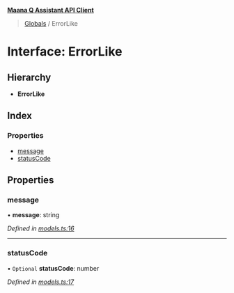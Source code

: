 **[Maana Q Assistant API Client](../README.md)**

> [Globals](../README.md) / ErrorLike

# Interface: ErrorLike

## Hierarchy

* **ErrorLike**

## Index

### Properties

* [message](errorlike.md#message)
* [statusCode](errorlike.md#statuscode)

## Properties

### message

•  **message**: string

*Defined in [models.ts:16](https://github.com/maana-io/q-assistant-client/blob/develop/src/models.ts#L16)*

___

### statusCode

• `Optional` **statusCode**: number

*Defined in [models.ts:17](https://github.com/maana-io/q-assistant-client/blob/develop/src/models.ts#L17)*
